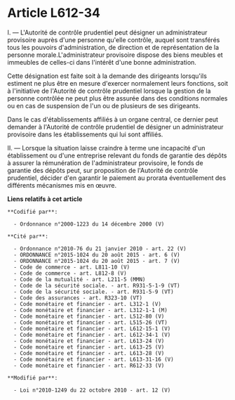 # Article L612-34

I. ― L'Autorité de contrôle prudentiel peut désigner un administrateur provisoire auprès d'une personne qu'elle contrôle,
auquel sont transférés tous les pouvoirs d'administration, de direction et de représentation de la personne
morale.L'administrateur provisoire dispose des biens meubles et immeubles de celles-ci dans l'intérêt d'une bonne
administration.

Cette désignation est faite soit à la demande des dirigeants lorsqu'ils estiment ne plus être en mesure d'exercer normalement
leurs fonctions, soit à l'initiative de l'Autorité de contrôle prudentiel lorsque la gestion de la personne contrôlée ne peut
plus être assurée dans des conditions normales ou en cas de suspension de l'un ou de plusieurs de ses dirigeants. 

Dans le cas d'établissements affiliés à un organe central, ce dernier peut demander à l'Autorité de contrôle prudentiel de
désigner un administrateur provisoire dans les établissements qui lui sont affiliés.

II. ― Lorsque la situation laisse craindre à terme une incapacité d'un établissement ou d'une entreprise relevant du fonds de
garantie des dépôts à assurer la rémunération de l'administrateur provisoire, le fonds de garantie des dépôts peut, sur
proposition de l'Autorité de contrôle prudentiel, décider d'en garantir le paiement au prorata éventuellement des différents
mécanismes mis en œuvre.

**Liens relatifs à cet article**

	**Codifié par**:

	  - Ordonnance n°2000-1223 du 14 décembre 2000 (V)

	**Cité par**:

	  - Ordonnance n°2010-76 du 21 janvier 2010 - art. 22 (V)
	  - ORDONNANCE n°2015-1024 du 20 août 2015 - art. 6 (V)
	  - ORDONNANCE n°2015-1024 du 20 août 2015 - art. 7 (V)
	  - Code de commerce - art. L811-10 (V)
	  - Code de commerce - art. L812-8 (V)
	  - Code de la mutualité - art. L211-5 (MMN)
	  - Code de la sécurité sociale. - art. R931-5-1-9 (VT)
	  - Code de la sécurité sociale. - art. R931-5-9 (VT)
	  - Code des assurances - art. R323-10 (VT)
	  - Code monétaire et financier - art. L312-1 (V)
	  - Code monétaire et financier - art. L312-1-1 (M)
	  - Code monétaire et financier - art. L512-80 (V)
	  - Code monétaire et financier - art. L515-26 (VT)
	  - Code monétaire et financier - art. L612-15-1 (V)
	  - Code monétaire et financier - art. L612-34-1 (V)
	  - Code monétaire et financier - art. L613-24 (V)
	  - Code monétaire et financier - art. L613-25 (V)
	  - Code monétaire et financier - art. L613-28 (V)
	  - Code monétaire et financier - art. L613-31-16 (V)
	  - Code monétaire et financier - art. R612-33 (V)

	**Modifié par**:

	  - Loi n°2010-1249 du 22 octobre 2010 - art. 12 (V)
